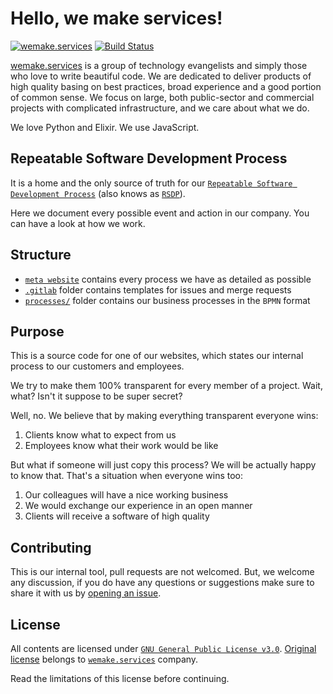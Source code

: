 # Hello, we make services!

[![wemake.services](https://img.shields.io/badge/-wemake.services-green.svg?label=%20&logo=data%3Aimage%2Fpng%3Bbase64%2CiVBORw0KGgoAAAANSUhEUgAAABAAAAAQCAMAAAAoLQ9TAAAABGdBTUEAALGPC%2FxhBQAAAAFzUkdCAK7OHOkAAAAbUExURQAAAAAAAAAAAAAAAAAAAAAAAAAAAAAAAP%2F%2F%2F5TvxDIAAAAIdFJOUwAjRA8xXANAL%2Bv0SAAAADNJREFUGNNjYCAIOJjRBdBFWMkVQeGzcHAwksJnAPPZGOGAASzPzAEHEGVsLExQwE7YswCb7AFZSF3bbAAAAABJRU5ErkJggg%3D%3D)](https://wemake.services) [![Build Status](https://travis-ci.com/wemake-services/meta.svg?branch=master)](https://travis-ci.com/wemake-services/meta)

[wemake.services](http://wemake.services) is a group of technology evangelists and simply those who love to write beautiful code. We are dedicated to deliver products of high quality basing on best practices, broad experience and a good portion of common sense. We focus on large, both public-sector and commercial projects with complicated infrastructure, and we care about what we do.

We love Python and Elixir. We use JavaScript.


## Repeatable Software Development Process

It is a home and the only source of truth for our [`Repeatable Software Development Process`](https://wemake.services/meta/rsdp) (also knows as [`RSDP`](https://wemake.services/meta/rsdp)).

Here we document every possible event and action in our company.
You can have a look at how we work.


## Structure

- [`meta website`](https://wemake.services/meta) contains every process we have as detailed as possible
- [`.gitlab`](https://github.com/wemake-services/meta/tree/master/.gitlab) folder contains templates for issues and merge requests
- [`processes/`](https://github.com/wemake-services/meta/tree/master/processes) folder contains our business processes in the `BPMN` format


## Purpose

This is a source code for one of our websites, which states our internal process to our customers and employees.

We try to make them 100% transparent for every member of a project.
Wait, what? Isn't it suppose to be super secret?

Well, no. We believe that by making everything transparent everyone wins:

1. Clients know what to expect from us
2. Employees know what their work would be like

But what if someone will just copy this process?
We will be actually happy to know that. That's a situation when everyone wins too:

1. Our colleagues will have a nice working business
2. We would exchange our experience in an open manner
3. Clients will receive a software of high quality


## Contributing

This is our internal tool, pull requests are not welcomed.
But, we welcome any discussion, if you do have any questions or suggestions make sure to share it with us by [opening an issue](https://github.com/wemake-services/meta/issues/new).


## License

All contents are licensed under [`GNU General Public License v3.0`](https://choosealicense.com/licenses/gpl-3.0/). [Original license](https://github.com/wemake-services/meta/blob/master/LICENSE.md) belongs to [`wemake.services`](https://wemake.services) company.

Read the limitations of this license before continuing.
